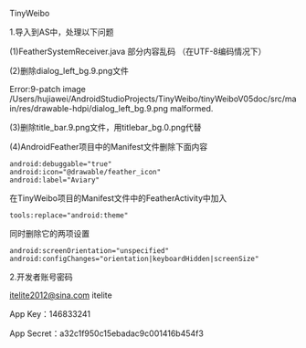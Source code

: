 
TinyWeibo

1.导入到AS中，处理以下问题

(1)FeatherSystemReceiver.java 部分内容乱码 （在UTF-8编码情况下）


(2)删除dialog_left_bg.9.png文件

Error:9-patch image /Users/hujiawei/AndroidStudioProjects/TinyWeibo/tinyWeiboV05doc/src/main/res/drawable-hdpi/dialog_left_bg.9.png malformed.


(3)删除title_bar.9.png文件，用titlebar_bg.0.png代替

(4)AndroidFeather项目中的Manifest文件删除下面内容

```
android:debuggable="true"     
android:icon="@drawable/feather_icon"      
android:label="Aviary"    
```

在TinyWeibo项目的Manifest文件中的FeatherActivity中加入

```
tools:replace="android:theme"
```

同时删除它的两项设置

```
android:screenOrientation="unspecified"
android:configChanges="orientation|keyboardHidden|screenSize"
```

2.开发者账号密码

itelite2012@sina.com itelite

App Key：146833241

App Secret：a32c1f950c15ebadac9c001416b454f3



